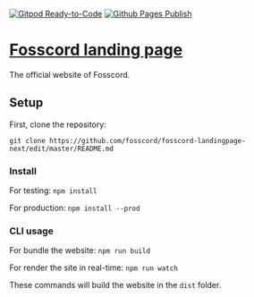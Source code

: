 [![Gitpod Ready-to-Code](https://img.shields.io/badge/Gitpod-ready--to--code-blue?logo=gitpod)](https://gitpod.io/#https://github.com/fosscord/fosscord-landingpage)
[![Github Pages Publish](https://github.com/fosscord/fosscord-landingpage/actions/workflows/build.yml/badge.svg)](https://github.com/fosscord/fosscord-landingpage/actions/workflows/build.yml)
# [Fosscord landing page](https://fosscord.github.io/fosscord-landingpage-next)
The official website of Fosscord.

## Setup
First, clone the repository:

`git clone https://github.com/fosscord/fosscord-landingpage-next/edit/master/README.md`

### Install
For testing:
`npm install`

For production:
`npm install --prod`

### CLI usage
For bundle the website:
`npm run build`

For render the site in real-time:
`npm run watch`

These commands will build the website in the `dist` folder.

